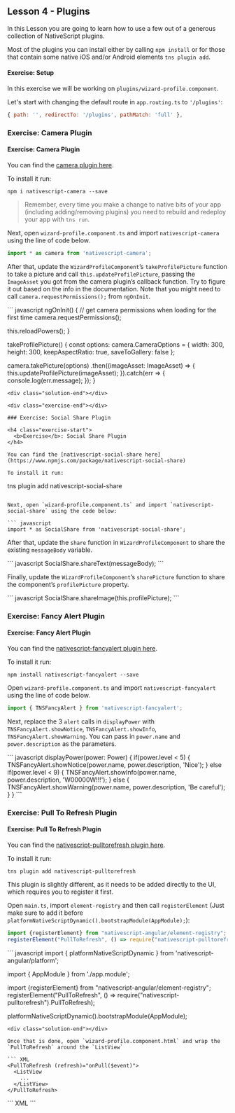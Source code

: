 ## Lesson 4 - Plugins

In this Lesson you are going to learn how to use a few out of a generous collection of NativeScript plugins.

Most of the plugins you can install either by calling `npm install` or for those that contain some native iOS and/or Android elements `tns plugin add`.


<h4 class="exercise-start">
  <b>Exercise</b>: Setup
</h4>

In this exercise we will be working on `plugins/wizard-profile.component`.

Let's start with changing the default route in `app.routing.ts` to `'/plugins'`:

``` javascript
{ path: '', redirectTo: '/plugins', pathMatch: 'full' },
````

<div class="exercise-end"></div>

### Exercise: Camera Plugin

<h4 class="exercise-start">
  <b>Exercise</b>: Camera Plugin
</h4>

You can find the [camera plugin here](https://docs.nativescript.org/angular/code-samples/camera).

To install it run:

```
npm i nativescript-camera --save
```

> Remember, every time you make a change to native bits of your app (including adding/removing plugins) you need to rebuild and redeploy your app with `tns run`.

Next, open `wizard-profile.component.ts` and import `nativescript-camera` using the line of code below.

``` javascript
import * as camera from 'nativescript-camera';
```

After that, update the `WizardProfileComponent`’s `takeProfilePicture` function to take a picture and call `this.updateProfilePicture`, passing the `ImageAsset` you got from the camera plugin’s callback function.
Try to figure it out based on the info in the documentation. 
Note that you might need to call `camera.requestPermissions();` from `ngOnInit`.

<div class="solution-start"></div>
``` javascript
ngOnInit() {
  // get camera permissions when loading for the first time
  camera.requestPermissions();

  this.reloadPowers();
}

takeProfilePicture() {
  const options: camera.CameraOptions = {
    width: 300,
    height: 300,
    keepAspectRatio: true,
    saveToGallery: false
  };

  camera.takePicture(options)
  .then((imageAsset: ImageAsset) => {
    this.updateProfilePicture(imageAsset);
  }).catch(err => {
    console.log(err.message);
  });
}
```
<div class="solution-end"></div>

<div class="exercise-end"></div>

### Exercise: Social Share Plugin

<h4 class="exercise-start">
  <b>Exercise</b>: Social Share Plugin
</h4>

You can find the [nativescript-social-share here](https://www.npmjs.com/package/nativescript-social-share)

To install it run:

```
tns plugin add nativescript-social-share
```

Next, open `wizard-profile.component.ts` and import `nativescript-social-share` using the code below:

``` javascript
import * as SocialShare from 'nativescript-social-share';
```

After that, update the `share` function in `WizardProfileComponent` to share the existing `messageBody` variable.

<div class="solution-start"></div>
``` javascript
SocialShare.shareText(messageBody);
```
<div class="solution-end"></div>

Finally, update the `WizardProfileComponent`’s `sharePicture` function to share the component’s `profilePicture` property.

<div class="solution-start"></div>
``` javascript
SocialShare.shareImage(this.profilePicture);
```
<div class="solution-end"></div>


<div class="exercise-end"></div>

### Exercise: Fancy Alert Plugin

<h4 class="exercise-start">
  <b>Exercise</b>: Fancy Alert Plugin
</h4>

You can find the [nativescript-fancyalert plugin here](https://www.npmjs.com/package/nativescript-fancyalert).

To install it run:

```
npm install nativescript-fancyalert --save
```

Open `wizard-profile.component.ts` and import `nativescript-fancyalert` using the line of code below.

``` javascript
import { TNSFancyAlert } from 'nativescript-fancyalert';
```

Next, replace the 3 `alert` calls in `displayPower` with `TNSFancyAlert.showNotice`, `TNSFancyAlert.showInfo`, `TNSFancyAlert.showWarning`.
You can pass in `power.name` and `power.description` as the parameters.

<div class="solution-start"></div>
``` javascript
displayPower(power: Power) {
  if(power.level < 5) {
    TNSFancyAlert.showNotice(power.name, power.description, 'Nice');
  } else if(power.level < 9) {
    TNSFancyAlert.showInfo(power.name, power.description, 'W00000W!!!');
  } else {
    TNSFancyAlert.showWarning(power.name, power.description, 'Be careful');
  }
}
```
<div class="solution-end"></div>


<div class="exercise-end"></div>

### Exercise: Pull To Refresh Plugin

<h4 class="exercise-start">
  <b>Exercise</b>: Pull To Refresh Plugin
</h4>

<!--main.ts
import {registerElement} from "nativescript-angular/element-registry";
registerElement("PullToRefresh", () => require("nativescript-pulltorefresh").PullToRefresh);-->

You can find the [nativescript-pulltorefresh plugin here](https://www.npmjs.com/package/nativescript-pulltorefresh).

To install it run:

```
tns plugin add nativescript-pulltorefresh
```

This plugin is slightly different, as it needs to be added directly to the UI, which requires you to register it first.

Open `main.ts`, import `element-registry` and then call `registerElement` (Just make sure to add it before `platformNativeScriptDynamic().bootstrapModule(AppModule);`):

``` javascript
import {registerElement} from "nativescript-angular/element-registry";
registerElement("PullToRefresh", () => require("nativescript-pulltorefresh").PullToRefresh);
```

<div class="solution-start"></div>
``` javascript
import { platformNativeScriptDynamic } from 'nativescript-angular/platform';

import { AppModule } from './app.module';

import {registerElement} from "nativescript-angular/element-registry";
registerElement("PullToRefresh", () => require("nativescript-pulltorefresh").PullToRefresh);

platformNativeScriptDynamic().bootstrapModule(AppModule);
```
<div class="solution-end"></div>

Once that is done, open `wizard-profile.component.html` and wrap the `PullToRefresh` around the `ListView`

``` XML
<PullToRefresh (refresh)="onPull($event)">
  <ListView 
    ...
  </ListView>
</PullToRefresh>
```

<div class="solution-start"></div>
``` XML
<PullToRefresh (refresh)="onPull($event)">
  <ListView [items]="powers" class="list-group" (itemTap)="onPowerTap($event)">
    <ng-template let-power="item">
      <StackLayout>
        <Label [text]="power.name + ': ' + power.level" class="list-group-item"></Label>
      </StackLayout>
    </ng-template>
  </ListView>
</PullToRefresh>
```
<div class="solution-end"></div>


<div class="exercise-end"></div>
